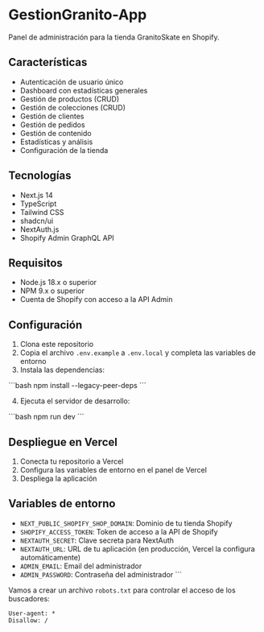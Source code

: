 # GestionGranito-App

Panel de administración para la tienda GranitoSkate en Shopify.

## Características

- Autenticación de usuario único
- Dashboard con estadísticas generales
- Gestión de productos (CRUD)
- Gestión de colecciones (CRUD)
- Gestión de clientes
- Gestión de pedidos
- Gestión de contenido
- Estadísticas y análisis
- Configuración de la tienda

## Tecnologías

- Next.js 14
- TypeScript
- Tailwind CSS
- shadcn/ui
- NextAuth.js
- Shopify Admin GraphQL API

## Requisitos

- Node.js 18.x o superior
- NPM 9.x o superior
- Cuenta de Shopify con acceso a la API Admin

## Configuración

1. Clona este repositorio
2. Copia el archivo `.env.example` a `.env.local` y completa las variables de entorno
3. Instala las dependencias:

\`\`\`bash
npm install --legacy-peer-deps
\`\`\`

4. Ejecuta el servidor de desarrollo:

\`\`\`bash
npm run dev
\`\`\`

## Despliegue en Vercel

1. Conecta tu repositorio a Vercel
2. Configura las variables de entorno en el panel de Vercel
3. Despliega la aplicación

## Variables de entorno

- `NEXT_PUBLIC_SHOPIFY_SHOP_DOMAIN`: Dominio de tu tienda Shopify
- `SHOPIFY_ACCESS_TOKEN`: Token de acceso a la API de Shopify
- `NEXTAUTH_SECRET`: Clave secreta para NextAuth
- `NEXTAUTH_URL`: URL de tu aplicación (en producción, Vercel la configura automáticamente)
- `ADMIN_EMAIL`: Email del administrador
- `ADMIN_PASSWORD`: Contraseña del administrador
\`\`\`

Vamos a crear un archivo `robots.txt` para controlar el acceso de los buscadores:

```plaintext file="public/robots.txt"
User-agent: *
Disallow: /
